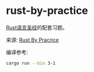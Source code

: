 # rust-by-practice
[Rust语言圣经](https://course.rs/about-book.html)的配套习题。

来源: [Rust By Pracrice](https://practice-zh.course.rs/why-exercise.html)

编译参考: 
```bash
cargo run --bin 3-1
```